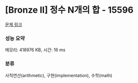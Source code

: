 # [Bronze II] 정수 N개의 합 - 15596 

[문제 링크](https://www.acmicpc.net/problem/15596) 

### 성능 요약

메모리: 418976 KB, 시간: 16 ms

### 분류

사칙연산(arithmetic), 구현(implementation), 수학(math)

